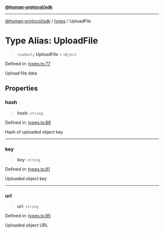 [**@human-protocol/sdk**](../../README.md)

***

[@human-protocol/sdk](../../modules.md) / [types](../README.md) / UploadFile

# Type Alias: UploadFile

> `readonly` **UploadFile** = `object`

Defined in: [types.ts:77](https://github.com/humanprotocol/human-protocol/blob/9da418b6962e251427442717195921599d2815f2/packages/sdk/typescript/human-protocol-sdk/src/types.ts#L77)

Upload file data

## Properties

### hash

> **hash**: `string`

Defined in: [types.ts:89](https://github.com/humanprotocol/human-protocol/blob/9da418b6962e251427442717195921599d2815f2/packages/sdk/typescript/human-protocol-sdk/src/types.ts#L89)

Hash of uploaded object key

***

### key

> **key**: `string`

Defined in: [types.ts:81](https://github.com/humanprotocol/human-protocol/blob/9da418b6962e251427442717195921599d2815f2/packages/sdk/typescript/human-protocol-sdk/src/types.ts#L81)

Uploaded object key

***

### url

> **url**: `string`

Defined in: [types.ts:85](https://github.com/humanprotocol/human-protocol/blob/9da418b6962e251427442717195921599d2815f2/packages/sdk/typescript/human-protocol-sdk/src/types.ts#L85)

Uploaded object URL
